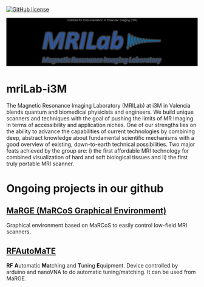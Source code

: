 [![GitHub license](https://img.shields.io/badge/mriLab_i3M-License-red)](https://github.com/mriLab-i3M/.github/blob/main/LICENSE)

<img src="profile/mriLab-i3M_figure1.jpg" alt="alt text">

# mriLab-i3M

The Magnetic Resonance Imaging Laboratory (MRILab) at i3M in Valencia blends quantum and biomedical physicists and engineers. We build unique scanners and techniques with the goal of pushing the limits of MR Imaging in terms of accessibility and application niches. One of our strengths lies on the ability to advance the capabilities of current technologies by combining deep, abstract knowledge about fundamental scientific mechanisms with a good overview of existing, down-to-earth technical possibilities. Two major feats achieved by the group are: i) the first affordable MRI technology for combined visualization of hard and soft biological tissues and ii) the first truly portable MRI scanner.

# Ongoing projects in our github

## [MaRGE (MaRCoS Graphical Environment)](https://github.com/mriLab-i3M/MaRGE)
Graphical environment based on MaRCoS to easily control low-field MRI scanners.

## [RFAutoMaTE](https://github.com/mriLab-i3M/RFAutoMaTE)
**RF** **A**utomatic **Ma**tching and **T**uning **E**quipment. Device controlled by arduino and nanoVNA to do automatic tuning/matching. It can be used from MaRGE.

<!--## Interlock
Device that interrupt the current source of Barthel GPA in case current is too high. It also remotely control the Barthel GPA and RFPA by serial port.

## RF coil designer
Code in matlab to design rf coils. Different rf coils geometries will be placed in different branches.
-->
<!--
**mriLab-i3M/mriLab-i3M** is a ✨ _special_ ✨ repository because its `README.md` (this file) appears on your GitHub profile.

Here are some ideas to get you started:

- 🔭 I’m currently working on ...
- 🌱 I’m currently learning ...
- 👯 I’m looking to collaborate on ...
- 🤔 I’m looking for help with ...
- 💬 Ask me about ...
- 📫 How to reach me: ...
- 😄 Pronouns: ...
- ⚡ Fun fact: ...
-->
